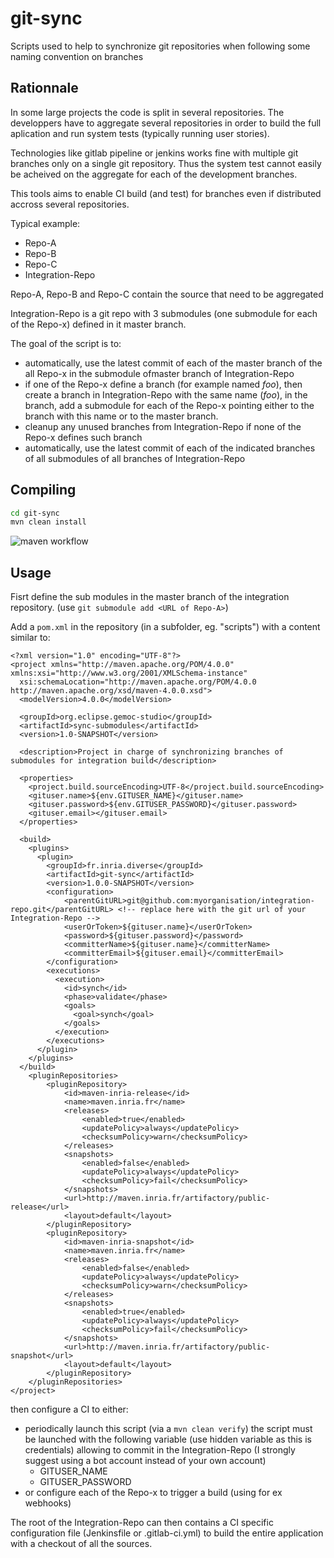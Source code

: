 # git-sync
Scripts used to help to synchronize git repositories when following some naming convention on branches


## Rationnale

In some large projects the code is split in several repositories. 
The developpers have to aggregate several repositories in  order to build the full aplication and run system tests (typically running user stories).

Technologies like gitlab pipeline or jenkins works fine with multiple git branches only on a single git repository. Thus the system test cannot easily be acheived on the aggregate for each of the development branches.

This tools aims to enable CI build (and test) for branches even if distributed accross several repositories.

Typical example:

- Repo-A
- Repo-B
- Repo-C
- Integration-Repo

Repo-A, Repo-B and Repo-C contain the source that need to be aggregated

Integration-Repo is a git repo with 3 submodules (one submodule for each of the Repo-x) defined in it master branch.

The goal of the script is to:
- automatically, use the latest commit of each of the master branch of the all Repo-x in the submodule ofmaster branch of Integration-Repo
- if one of the Repo-x define a branch (for example named _foo_), then create a branch in Integration-Repo with the same name (_foo_), in the branch, add a submodule for each of the Repo-x pointing either to the branch with this name or to the master branch.
- cleanup any unused branches from Integration-Repo if none of the Repo-x defines such branch
- automatically, use the latest commit of each of the indicated branches of all submodules of all branches of Integration-Repo

## Compiling

```sh
cd git-sync
mvn clean install
```

![maven workflow](https://github.com/dvojtise/git-sync/actions/workflows/maven.yml/badge.svg)


## Usage


Fisrt define the sub modules in the master branch of the integration repository. (use `git submodule add <URL of Repo-A>`)

Add a `pom.xml` in the repository (in a subfolder, eg. "scripts") with a content similar to:

```
<?xml version="1.0" encoding="UTF-8"?>
<project xmlns="http://maven.apache.org/POM/4.0.0" xmlns:xsi="http://www.w3.org/2001/XMLSchema-instance"
  xsi:schemaLocation="http://maven.apache.org/POM/4.0.0 http://maven.apache.org/xsd/maven-4.0.0.xsd">
  <modelVersion>4.0.0</modelVersion>

  <groupId>org.eclipse.gemoc-studio</groupId>
  <artifactId>sync-submodules</artifactId>
  <version>1.0-SNAPSHOT</version>

  <description>Project in charge of synchronizing branches of submodules for integration build</description>

  <properties>
    <project.build.sourceEncoding>UTF-8</project.build.sourceEncoding>
    <gituser.name>${env.GITUSER_NAME}</gituser.name>
    <gituser.password>${env.GITUSER_PASSWORD}</gituser.password>
    <gituser.email></gituser.email>
  </properties>

  <build>
    <plugins>
      <plugin>
        <groupId>fr.inria.diverse</groupId>
        <artifactId>git-sync</artifactId>
        <version>1.0.0-SNAPSHOT</version>
        <configuration>
        	<parentGitURL>git@github.com:myorganisation/integration-repo.git</parentGitURL> <!-- replace here with the git url of your Integration-Repo --> 
        	<userOrToken>${gituser.name}</userOrToken>
        	<password>${gituser.password}</password>
        	<committerName>${gituser.name}</committerName>
        	<committerEmail>${gituser.email}</committerEmail>
        </configuration>
        <executions>
          <execution>
            <id>synch</id>
            <phase>validate</phase>
            <goals>
              <goal>synch</goal>
            </goals>
          </execution>
        </executions>
      </plugin>
    </plugins>
  </build>
  	<pluginRepositories>
		<pluginRepository>
			<id>maven-inria-release</id>
			<name>maven.inria.fr</name>
			<releases>
				<enabled>true</enabled>
				<updatePolicy>always</updatePolicy>
				<checksumPolicy>warn</checksumPolicy>
			</releases>
			<snapshots>
				<enabled>false</enabled>
				<updatePolicy>always</updatePolicy>
				<checksumPolicy>fail</checksumPolicy>
			</snapshots>
			<url>http://maven.inria.fr/artifactory/public-release</url>
			<layout>default</layout>
		</pluginRepository>
		<pluginRepository>
			<id>maven-inria-snapshot</id>
			<name>maven.inria.fr</name>
			<releases>
				<enabled>false</enabled>
				<updatePolicy>always</updatePolicy>
				<checksumPolicy>warn</checksumPolicy>
			</releases>
			<snapshots>
				<enabled>true</enabled>
				<updatePolicy>always</updatePolicy>
				<checksumPolicy>fail</checksumPolicy>
			</snapshots>
			<url>http://maven.inria.fr/artifactory/public-snapshot</url>
			<layout>default</layout>
		</pluginRepository>
	</pluginRepositories>
</project>    
```


then configure a CI to either:
- periodically launch this script (via a `mvn clean verify`) 
  the script must be launched with the following variable (use hidden variable as this is credentials) allowing to commit in the Integration-Repo
  (I strongly suggest using a bot account instead of your own account)
  - GITUSER_NAME
  - GITUSER_PASSWORD
- or configure each of the Repo-x to trigger a build (using for ex webhooks)


The root of the Integration-Repo can then contains a CI specific configuration file (Jenkinsfile or .gitlab-ci.yml) to build the entire application with a checkout of all the sources.


